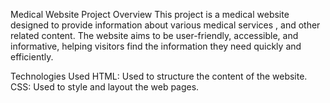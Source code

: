 Medical Website
Project Overview
This project is a medical website designed to provide information about various medical services , and other related content. The website aims to be user-friendly, accessible, and informative, helping visitors find the information they need quickly and efficiently.

Technologies Used
HTML: Used to structure the content of the website.
CSS: Used to style and layout the web pages.
